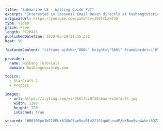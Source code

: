 ```yaml
---
title: "Submarine LE - Walling Guide PvT"
excerpt: "Interested in lessons? Email Devon directly at hushangtutorials@outlook.com ------------------------------------------------------------------------------------------------------- Want to support HuShang Tutorials directly? Patreon is a website where you can contribute a monthly donation that will help"
originalUrl: https://youtube.com/watch?v=J56lfLzHf30
type: video
price: Free
length: PT2M41S
publishedDateTime: 2020-05-29T21:35:23Z
heat: 50

featuredContent: "<iframe width=\"800\" height=\"500\" frameborder=\"0\" src=\"https://www.youtube.com/embed/J56lfLzHf30\" allow=\"accelerometer; autoplay; encrypted-media; gyroscope; picture-in-picture\" allowfullscreen></iframe>"

provider:
  name: HuShang Tutorials
  domain: hushangcoaching.com

topics:
  - StarCraft 2
  - Protoss

images:
  - url: https://i.ytimg.com/vi/J56lfLzHf30/maxresdefault.jpg
    width: 1280
    height: 720
    isCached: true

secured: "HB0105pnIW17VFbk6JUhC5gn5va0Im22lG3qA6LoodF/bKBum9vo4whet8DZ2hJoTBocy5YA0K+KBtYaNePqoQJGK5ag8rTJuO6Spjfkb064udLGTkjQdrBrNX8EkrJIXIRZgzEyXqxiM8p8NWBT6++GoEzJMheogwWUwIck/JU7021VYWTZNUTT7i06gDc/ju04xLbcDX40jpC8XLwCPfBL8H03pcJbDvcMdpUA44B2CsGE/ebAW6xZCJVamIhMZF3dj5eabh53ps6nfYinwVwfTJSoUgNLtW6/qPD+JUXC8YUDs9zm+npPGaHGslKtWAwEsRt7zZ1wkjAu5gSQmxH4dj0PmUnYqoynBISdn4ux3sPe32C1QQU+acaiSTfLQGv0qEMYX4jEDVUZWqNqNsTCyJ55ICiArDLtoXFwTPw=;7ok07d6OAmhK3S1nV6o9Tw=="
---
```



